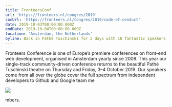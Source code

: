 ```yaml
---
title: FronteersConf
url: 'https://fronteers.nl/congres/2019'
cocUrl: 'https://fronteers.nl/congres/2019/code-of-conduct'
date: 2019-10-03T00:00:00.000Z
endDate: 2019-10-04T00:00:00.000Z
location: 'Amsterdam, the Netherlands'
byline: Back in Pathé Tuschinski for 2 days with 18 fantastic speakers.
---
```

Fronteers Conference is one of Europe’s premiere conferences on front-end web development, organised in Amsterdam yearly since 2008. This year our single-track community-driven conference returns to the beautiful Pathé Tuschinski theatre on Thursday and Friday, 3–4 October 2019. Our speakers come from all over the globe cover the full spectrum from independent developers to Github and Google team me

![](/images/uploads/sara-soueidan-speaking-at-cssday.jpg)

mbers.

